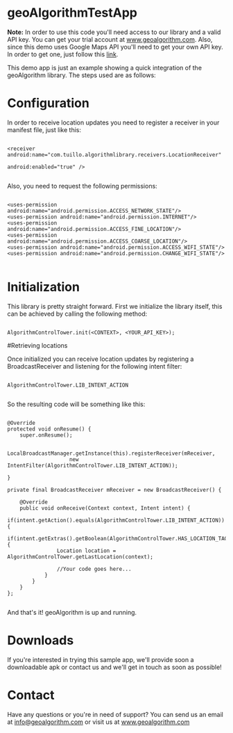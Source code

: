 # geoAlgorithmTestApp

<b>Note:</b> In order to use this code you'll need access to our library and a valid API key. You can get your trial account at <a href="http://www.geoalgorithm.com/">www.geoalgorithm.com</a>. Also, since this demo uses Google Maps API you'll need to get your own API key. In order to get one, just follow this <a href="https://console.developers.google.com">link</a>.

This demo app is just an example showing a quick integration of the geoAlgorithm library. The steps used are as follows:

# Configuration
In order to receive location updates you need to register a receiver in your manifest file, just like this:
<pre><code>
&lt;receiver android:name="com.tuillo.algorithmlibrary.receivers.LocationReceiver" 
                                                            android:enabled="true" /&gt;

</code></pre>
Also, you need to request the following permissions:
<pre><code>
&lt;uses-permission android:name="android.permission.ACCESS_NETWORK_STATE"/&gt;
&lt;uses-permission android:name="android.permission.INTERNET"/&gt;
&lt;uses-permission android:name="android.permission.ACCESS_FINE_LOCATION"/&gt;
&lt;uses-permission android:name="android.permission.ACCESS_COARSE_LOCATION"/&gt;
&lt;uses-permission android:name="android.permission.ACCESS_WIFI_STATE"/&gt;
&lt;uses-permission android:name="android.permission.CHANGE_WIFI_STATE"/&gt;

</code></pre>

# Initialization
This library is pretty straight forward. First we initialize the library itself, this can be achieved by calling the following method:
<pre><code>
AlgorithmControlTower.init(&lt;CONTEXT&gt;, &lt;YOUR_API_KEY&gt;);
</code></pre>

#Retrieving locations

Once initialized you can receive location updates by registering a BroadcastReceiver and listening for the following intent filter:

<pre><code>
AlgorithmControlTower.LIB_INTENT_ACTION

</code></pre>

So the resulting code will be something like this:

<pre><code>
@Override
protected void onResume() {
    super.onResume();

    LocalBroadcastManager.getInstance(this).registerReceiver(mReceiver, 
                    new IntentFilter(AlgorithmControlTower.LIB_INTENT_ACTION));

}

private final BroadcastReceiver mReceiver = new BroadcastReceiver() {

    @Override
    public void onReceive(Context context, Intent intent) {
        if(intent.getAction().equals(AlgorithmControlTower.LIB_INTENT_ACTION)){
            if(intent.getExtras().getBoolean(AlgorithmControlTower.HAS_LOCATION_TAG)){
                Location location = AlgorithmControlTower.getLastLocation(context);

                //Your code goes here...
            }
        }
    }
};

</code></pre>

And that's it! geoAlgorithm is up and running.

# Downloads
If you're interested in trying this sample app, we'll provide soon a downloadable apk or contact us and we'll get in touch as soon as possible!

# Contact
Have any questions or you're in need of support? You can send us an email at <a href="mailto:info@geoalgorithm.com">info@geoalgorithm.com</a> or visit us at <a href="http://www.geoalgorithm.com/">www.geoalgorithm.com</a>
